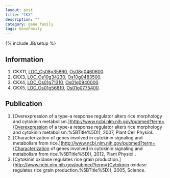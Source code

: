 ```yaml
---
layout: post
title: "CKX"
description: ""
category: gene family
tags: GeneFamily
---
```

{% include JB/setup %}

## Information
1. CKX11, [LOC_Os08g35860](http://rice.plantbiology.msu.edu/cgi-bin/ORF_infopage.cgi?orf=LOC_Os08g35860), [Os08g0460600](http://rapdb.dna.affrc.go.jp/viewer/gbrowse_details/irgsp1?name=Os08g0460600).
2. CKX3, [LOC_Os10g34230](http://rice.plantbiology.msu.edu/cgi-bin/ORF_infopage.cgi?orf=LOC_Os10g34230), [Os10g0483500](http://rapdb.dna.affrc.go.jp/viewer/gbrowse_details/irgsp1?name=Os10g0483500).
3. CKX4, [LOC_Os01g71310](http://rice.plantbiology.msu.edu/cgi-bin/ORF_infopage.cgi?orf=LOC_Os01g71310), [Os01g0940000](http://rapdb.dna.affrc.go.jp/viewer/gbrowse_details/irgsp1?name=Os01g0940000).
4. CKX5, [LOC_Os01g56810](http://rice.plantbiology.msu.edu/cgi-bin/ORF_infopage.cgi?orf=LOC_Os01g56810), [Os01g0775400](http://rapdb.dna.affrc.go.jp/viewer/gbrowse_details/irgsp1?name=Os01g0775400).

## Publication
1. [Overexpression of a type-a response regulator alters rice morphology and cytokinin metabolism.](http://www.ncbi.nlm.nih.gov/pubmed?term=(Overexpression of a type-a response regulator alters rice morphology and cytokinin metabolism.%5BTitle%5D)), 2007, Plant Cell Physiol..
2. [Characterization of genes involved in cytokinin signaling and metabolism from rice.](http://www.ncbi.nlm.nih.gov/pubmed?term=(Characterization of genes involved in cytokinin signaling and metabolism from rice.%5BTitle%5D)), 2012, Plant Physiol..
3. [Cytokinin oxidase regulates rice grain production.](http://www.ncbi.nlm.nih.gov/pubmed?term=(Cytokinin oxidase regulates rice grain production.%5BTitle%5D)), 2005, Science.


